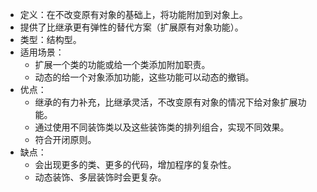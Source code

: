 - 定义：在不改变原有对象的基础上，将功能附加到对象上。
- 提供了比继承更有弹性的替代方案（扩展原有对象功能）。
- 类型：结构型。
- 适用场景：
  - 扩展一个类的功能或给一个类添加附加职责。
  - 动态的给一个对象添加功能，这些功能可以动态的撤销。
- 优点：
  - 继承的有力补充，比继承灵活，不改变原有对象的情况下给对象扩展功能。
  - 通过使用不同装饰类以及这些装饰类的排列组合，实现不同效果。
  - 符合开闭原则。
- 缺点：
  - 会出现更多的类、更多的代码，增加程序的复杂性。
  - 动态装饰、多层装饰时会更复杂。